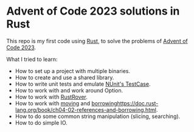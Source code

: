 # Advent of Code 2023 solutions in Rust

This repo is my first code using [Rust](https://www.rust-lang.org/), to solve the problems
of [Advent of Code 2023](https://adventofcode.com/2023/).

What I tried to learn:

- How to set up a project with multiple binaries.
- How to create and use a shared library.
- How to write unit tests and emulate [NUnit's TestCase](https://docs.nunit.org/articles/nunit/writing-tests/attributes/testcase.html).
- How to work with and work around Option.
- How to work with [RustRover](https://www.jetbrains.com/rust/).
- How to work with [moving](https://doc.rust-lang.org/rust-by-example/scope/move.html) and [borrowing]()https://doc.rust-lang.org/book/ch04-02-references-and-borrowing.html.
- How to do some common string manipulation (slicing, searching).
- How to do simple IO.
